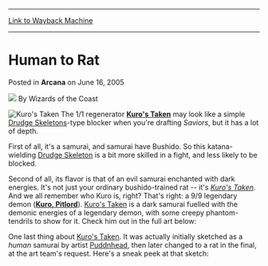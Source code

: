 
---
[Link to Wayback Machine](https://web.archive.org/web/20210919053125/https://magic.wizards.com/en/articles/archive/arcana/human-rat-2005-06-16)

[_metadata_:author]:- "Wizards of the Coast"
[_metadata_:description]:- "The 1/1 regenerator Kuro's Taken may look like a simple Drudge Skeletons-type blocker when you're drafting Saviors, but it has a lot of depth. First of all, it's a samurai, and samurai have Bushido. So this katana-wielding Drudge Skeleton is a bit more skilled in a fight, and less likely to be blocked. Second of all, its flavor is that of an evil samurai enchanted with dark"
[_metadata_:generator]:- "Drupal 7 (http://drupal.org)"
[_metadata_:node]:- "608781"
[_metadata_:publish_date]:- "2005-06-16"
[_metadata_:source]:- "div-main-content"
[_metadata_:title]:- "Human to Rat"
[_metadata_:wayback_capture_timestamp]:- "2021-09-19 05:31:25"
[_metadata_:wayback_raw_url]:- "https://web.archive.org/web/20210919053125id_/https://magic.wizards.com/en/articles/archive/arcana/human-rat-2005-06-16"
[_metadata_:wayback_url]:- "https://magic.wizards.com/en/articles/archive/arcana/human-rat-2005-06-16"
---


Human to Rat
============



 Posted in **Arcana**
 on June 16, 2005 






![](https://media.magic.wizards.com/styles/auth_small/public/images/person/wizards_author.jpg)
By Wizards of the Coast











![Kuro's Taken](http://gatherer.wizards.com/Handlers/Image.ashx?type=card&name=Kuro%27s+Taken)
The 1/1 regenerator **[Kuro's Taken](https://gatherer.wizards.com/Pages/Card/Details.aspx?name=Kuro%27s+Taken)** may look like a simple [Drudge Skeletons](https://gatherer.wizards.com/Pages/Card/Details.aspx?name=Drudge+Skeletons)-type blocker when you're drafting *Saviors*, but it has a lot of depth.


First of all, it's a samurai, and samurai have Bushido. So this katana-wielding [Drudge Skeleton](https://gatherer.wizards.com/Pages/Card/Details.aspx?name=Drudge+Skeleton) is a bit more skilled in a fight, and less likely to be blocked.


Second of all, its flavor is that of an evil samurai enchanted with dark energies. It's not just your ordinary bushido-trained rat -- it's *[Kuro's Taken](https://gatherer.wizards.com/Pages/Card/Details.aspx?name=Kuro%27s+Taken)*. And we all remember who Kuro is, right? That's right: a 9/9 legendary demon (**[Kuro, Pitlord](https://gatherer.wizards.com/Pages/Card/Details.aspx?name=Kuro%2C+Pitlord)**). [Kuro's Taken](https://gatherer.wizards.com/Pages/Card/Details.aspx?name=Kuro%27s+Taken) is a dark samurai fuelled with the demonic energies of a legendary demon, with some creepy phantom-tendrils to show for it. Check him out in the full art below:



One last thing about [Kuro's Taken](https://gatherer.wizards.com/Pages/Card/Details.aspx?name=Kuro%27s+Taken). It was actually initially sketched as a *human* samurai by artist [Puddnhead](http://gatherer.wizards.com/default.asp?first=1&last=100&term=puddnhead&Field_Artist=on&setfilter=Allsets&colorfilter=All&output=summary&sort=name&x=29&y=20), then later changed to a rat in the final, at the art team's request. Here's a sneak peek at that sketch: 








